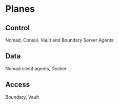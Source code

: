 # Planes

## Control
Nomad, Consul, Vault and Boundary Server Agents

## Data
Nomad client agents, Docker

## Access
Boundary, Vault